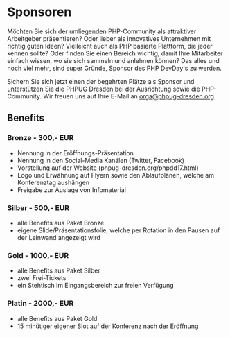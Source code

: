 # Sponsoren

Möchten Sie sich der umliegenden PHP-Community als attraktiver Arbeitgeber präsentieren? Oder lieber als innovatives Unternehmen mit richtig guten Ideen? Vielleicht auch als PHP basierte Plattform, die jeder kennen sollte? Oder finden Sie einen Bereich wichtig, damit Ihre Mitarbeiter einfach wissen, wo sie sich sammeln und anlehnen können? 
Das alles und noch viel mehr, sind super Gründe, Sponsor des PHP DevDay's zu werden.

Sichern Sie sich jetzt einen der begehrten Plätze als Sponsor und unterstützen Sie die PHPUG Dresden bei der Ausrichtung sowie die PHP-Community. 
Wir freuen uns auf Ihre E-Mail an orga@phpug-dresden.org

## Benefits

### Bronze - 300,- EUR

* Nennung in der Eröffnungs-Präsentation
* Nennung in den Social-Media Kanälen (Twitter, Facebook)
* Vorstellung auf der Website (phpug-dresden.org/phpdd17.html)
* Logo und Erwähnung auf Flyern sowie den Ablaufplänen, welche am Konferenztag aushängen
* Freigabe zur Auslage von Infomaterial

### Silber - 500,- EUR

* alle Benefits aus Paket Bronze
* eigene Slide/Präsentationsfolie, welche per Rotation in den Pausen auf der Leinwand angezeigt wird

### Gold - 1000,- EUR

* alle Benefits aus Paket Silber
* zwei Frei-Tickets
* ein Stehtisch im Eingangsbereich zur freien Verfügung

### Platin - 2000,- EUR

* alle Benefits aus Paket Gold
* 15 minütiger eigener Slot auf der Konferenz nach der Eröffnung 